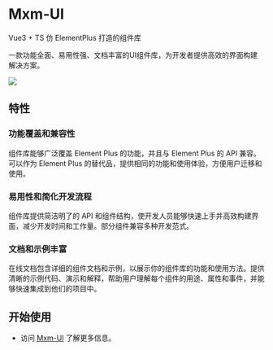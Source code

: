 # Mxm-UI

Vue3 + TS 仿 ElementPlus 打造的组件库

一款功能全面、易用性强、文档丰富的UI组件库，为开发者提供高效的界面构建解决方案。

<a><img src="https://img.shields.io/codecov/c/github/MaiXiangCatt/mxm-ui/main.svg?logo=vitest"></a>

## 特性

### 功能覆盖和兼容性

组件库能够广泛覆盖 Element Plus 的功能，并且与 Element Plus 的 API 兼容。可以作为 Element Plus 的替代品，提供相同的功能和使用体验，方便用户迁移和使用。

### 易用性和简化开发流程

组件库提供简洁明了的 API 和组件结构，使开发人员能够快速上手并高效构建界面，减少开发时间和工作量。部分组件兼容多种开发范式。

### 文档和示例丰富

在线文档包含详细的组件文档和示例，以展示你的组件库的功能和使用方法。提供清晰的示例代码、演示和解释，帮助用户理解每个组件的用途、属性和事件，并能够快速集成到他们的项目中。

## 开始使用

- 访问 [Mxm-UI](https://mxm-ui-docs.vercel.app/) 了解更多信息。

